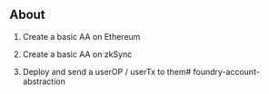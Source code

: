 ## About

1. Create a basic AA on Ethereum

2. Create a basic AA on zkSync

3. Deploy and send a userOP / userTx to them# foundry-account-abstraction
